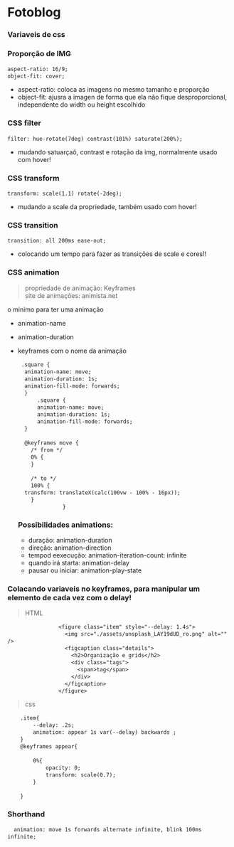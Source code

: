 # Fotoblog

### Variaveis de css


### Proporção de IMG
    aspect-ratio: 16/9;
    object-fit: cover;
- aspect-ratio: coloca as imagens no mesmo tamanho e proporção <br>
- object-fit: ajusra a imagen de forma que ela não fique desproporcional, independente do width ou height escolhido


### CSS filter
    filter: hue-rotate(7deg) contrast(101%) saturate(200%);
- mudando satuarçaõ, contrast e rotação da img, normalmente usado com hover! <br>

### CSS transform
    transform: scale(1.1) rotate(-2deg);
- mudando a scale da propriedade, também usado com hover! <br>

### CSS transition
    transition: all 200ms ease-out;
- colocando um tempo para fazer as transições de scale e cores!!

### CSS animation
> propriedade de animação: Keyframes <br/>
> site de animações: animista.net

o minimo para ter uma animação 

- animation-name 
- animation-duration
- keyframes com o nome da animação
  
       .square {
        animation-name: move;
        animation-duration: 1s;
        animation-fill-mode: forwards;
        }
            .square {
            animation-name: move;
            animation-duration: 1s;
            animation-fill-mode: forwards;
        }

        @keyframes move {
          /* from */
          0% {
          }
    
          /* to */
          100% {
        transform: translateX(calc(100vw - 100% - 16px));
          }
                    }

  ### Possibilidades animations:
    - duração: animation-duration
    - direção: animation-direction
    - tempod eexecução: animation-iteration-count: infinite
    - quando irá starta: animation-delay
    - pausar ou iniciar: animation-play-state
 
### Colacando variaveis no keyframes, para manipular um elemento de cada vez com o delay!
  >  HTML <br>
  
                    <figure class="item" style="--delay: 1.4s">
                      <img src="./assets/unsplash_LAY19dUD_ro.png" alt="" />
                      <figcaption class="details">
                        <h2>Organização e grids</h2>
                        <div class="tags">
                          <span>tag</span>
                        </div>
                      </figcaption>
                    </figure>
> css <br>

        .item{
            --delay: .2s;
            animation: appear 1s var(--delay) backwards ;
        }
        @keyframes appear{
        
            0%{
                opacity: 0;
                transform: scale(0.7);
            }
        
        }

  ### Shorthand
      animation: move 1s forwards alternate infinite, blink 100ms infinite;

  
    
  
